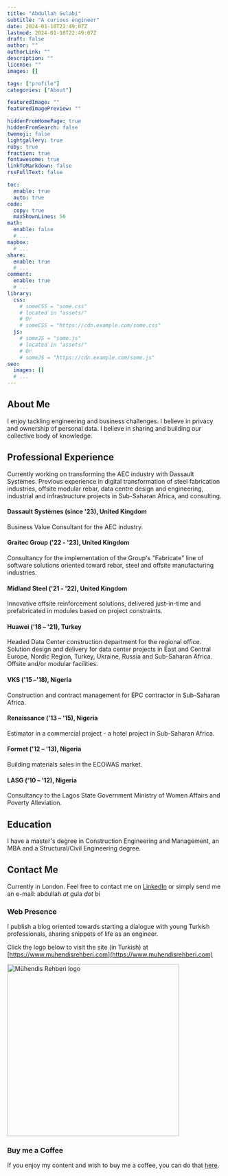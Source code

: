 ```yaml
---
title: "Abdullah Gulabi"
subtitle: "A curious engineer"
date: 2024-01-18T22:49:07Z
lastmod: 2024-01-18T22:49:07Z
draft: false
author: ""
authorLink: ""
description: ""
license: ""
images: []

tags: ["profile"]
categories: ["About"]

featuredImage: ""
featuredImagePreview: ""

hiddenFromHomePage: true
hiddenFromSearch: false
twemoji: false
lightgallery: true
ruby: true
fraction: true
fontawesome: true
linkToMarkdown: false
rssFullText: false

toc:
  enable: true
  auto: true
code:
  copy: true
  maxShownLines: 50
math:
  enable: false
  # ...
mapbox:
  # ...
share:
  enable: true
  # ...
comment:
  enable: true
  # ...
library:
  css:
    # someCSS = "some.css"
    # located in "assets/"
    # Or
    # someCSS = "https://cdn.example.com/some.css"
  js:
    # someJS = "some.js"
    # located in "assets/"
    # Or
    # someJS = "https://cdn.example.com/some.js"
seo:
  images: []
  # ...
---
```


<!--more-->
## About Me
I enjoy tackling engineering and business challenges. I believe in privacy and ownership of personal data. I believe in sharing and building our collective body of knowledge.

## Professional Experience
Currently working on transforming the AEC industry with Dassault Systèmes. Previous experience in digital transformation of steel fabrication industries, offsite modular rebar, data centre design and engineering, industrial and infrastructure projects in Sub-Saharan Africa, and consulting.

#### Dassault Systèmes (since '23), United Kingdom
Business Value Consultant for the AEC industry.

#### Graitec Group ('22 - '23), United Kingdom
Consultancy for the implementation of the Group's "Fabricate" line of software solutions oriented toward rebar, steel and offsite manufacturing industries.

#### Midland Steel ('21 - '22), United Kingdom
Innovative offsite reinforcement solutions, delivered just-in-time and prefabricated in modules based on project constraints.

#### Huawei ('18 – '21), Turkey
Headed Data Center construction department for the regional office. Solution design and delivery for data center projects in East and Central Europe, Nordic Region, Turkey, Ukraine, Russia and Sub-Saharan Africa. Offsite and/or modular facilities.

#### VKS ('15 –'18), Nigeria
Construction and contract management for EPC contractor in Sub-Saharan Africa.

#### Renaissance ('13 – '15), Nigeria
Estimator in a commercial project - a hotel project in Sub-Saharan Africa.

#### Formet ('12 – '13), Nigeria
Building materials sales in the ECOWAS market.

#### LASG ('10 – '12), Nigeria
Consultancy to the Lagos State Government Ministry of Women Affairs and Poverty Alleviation.

## Education
I have a master's degree in Construction Engineering and Management, an MBA and a Structural/Civil Engineering degree. 

## Contact Me
Currently in London. Feel free to contact me on [LinkedIn](https://www.linkedin.com/in/abdullahgulabi) or simply send me an e-mail: abdullah *at* gula *dot* bi

### Web Presence
I publish a blog oriented towards starting a dialogue with young Turkish professionals, sharing snippets of life as an engineer.

Click the logo below to visit the site (in Turkish) at [https://www.muhendisrehberi.com](https://www.muhendisrehberi.com)

<p align="left"> <a href="https://www.muhendisrehberi.com">
    <img src="https://abdullah.gula.bi/user/pages/01.home/dikey-11.png" alt="Mühendis Rehberi logo" width="400"/> </a>
</p>

### Buy me a Coffee

If you enjoy my content and wish to buy me a coffee, you can do that [here](https://www.buymeacoffee.com/gulabi).